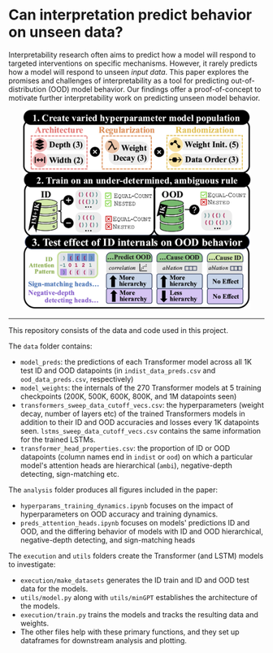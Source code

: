 # Can interpretation predict behavior on unseen data?

Interpretability research often aims to predict how a model will respond to targeted interventions on specific mechanisms. However, it rarely predicts how a model will respond to unseen *input data*. This paper explores the promises and challenges of interpretability as a tool for predicting out-of-distribution (OOD) model behavior. Our findings offer a proof-of-concept to motivate further interpretability work on predicting unseen model behavior.

<p align="center">
    <img src="visual_abstract.png" alt="Visual abstract for the paper creating a varied model population trained on an under-determined rule, before evaluating the effect of ID internals on OOD behavior." width="450" />
<p>

---

This repository consists of the data and code used in this project.

The `data` folder contains:
- `model_preds`: the predictions of each Transformer model across all 1K test ID and OOD datapoints (in `indist_data_preds.csv` and `ood_data_preds.csv`, respectively)
- `model_weights`: the internals of the 270 Transformer models at 5 training checkpoints (200K, 500K, 600K, 800K, and 1M datapoints seen)
- `transformers_sweep_data_cutoff_vecs.csv`: the hyperparameters (weight decay, number of layers etc) of the trained Transformers models in addition to their ID and OOD accuracies and losses every 1K datapoints seen. `lstms_sweep_data_cutoff_vecs.csv` contains the same information for the trained LSTMs. 
- `transformer_head_properties.csv`: the proportion of ID or OOD datapoints (column names end in `indist` or `ood`) on which a particular model's attention heads are hierarchical (`ambi`), negative-depth detecting, sign-matching etc.

The `analysis` folder produces all figures included in the paper:
- `hyperparams_training_dynamics.ipynb` focuses on the impact of hyperparameters on OOD accuracy and training dynamics.
- `preds_attention_heads.ipynb` focuses on models' predictions ID and OOD, and the differing behavior of models with ID and OOD hierarchical, negative-depth detecting, and sign-matching heads

The `execution` and `utils` folders create the Transformer (and LSTM) models to investigate: 
- `execution/make_datasets` generates the ID train and ID and OOD test data for the models.
- `utils/model.py` along with `utils/minGPT` establishes the architecture of the models.
- `execution/train.py` trains the models and tracks the resulting data and weights.
- The other files help with these primary functions, and they set up dataframes for downstream analysis and plotting.
